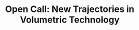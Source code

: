---
title : "Open Call: New Trajectories in Volumetric Technology"
link  : /link/somewhere
feature-position : 1
details : "Deadline: Monday September 12th"
---